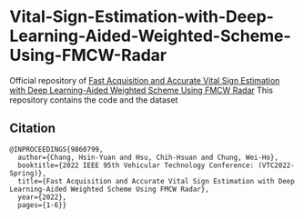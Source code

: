 # Vital-Sign-Estimation-with-Deep-Learning-Aided-Weighted-Scheme-Using-FMCW-Radar
Official repository of [Fast Acquisition and Accurate Vital Sign Estimation with Deep Learning-Aided Weighted Scheme Using FMCW Radar](https://ieeexplore.ieee.org/document/9860799)
This repository contains the code and the dataset
## Citation
```
@INPROCEEDINGS{9860799,
  author={Chang, Hsin-Yuan and Hsu, Chih-Hsuan and Chung, Wei-Ho},
  booktitle={2022 IEEE 95th Vehicular Technology Conference: (VTC2022-Spring)}, 
  title={Fast Acquisition and Accurate Vital Sign Estimation with Deep Learning-Aided Weighted Scheme Using FMCW Radar}, 
  year={2022},
  pages={1-6}}
```
